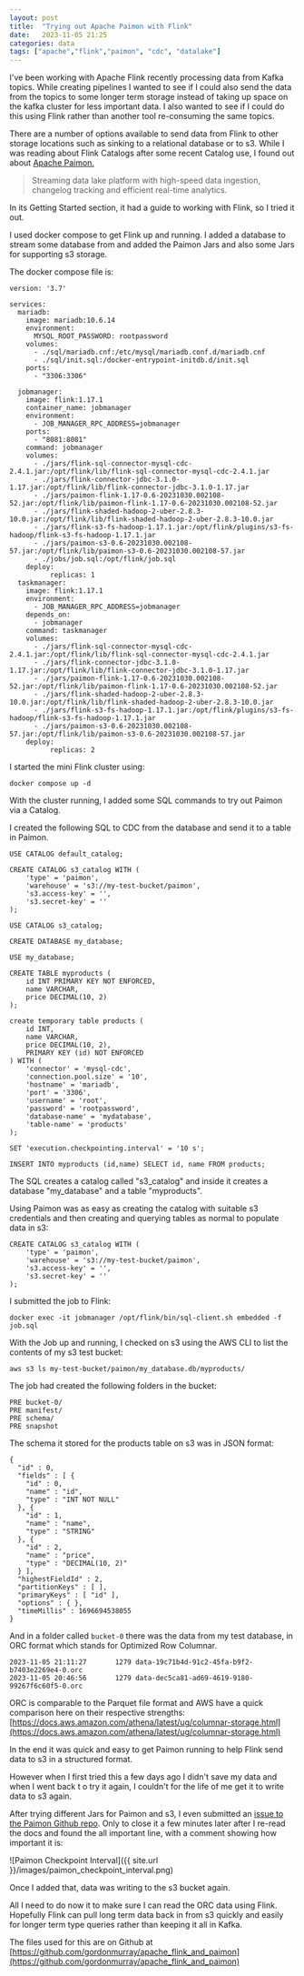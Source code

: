```yaml
---
layout: post
title:  "Trying out Apache Paimon with Flink"
date:   2023-11-05 21:25
categories: data
tags: ["apache","flink","paimon", "cdc", "datalake"]
---
```


I've been working with Apache Flink recently processing data from Kafka topics. While creating pipelines I wanted to see if I could also send the data from the topics to some longer term storage instead of taking up space on the kafka cluster for less important data. I also wanted to see if I could do this using Flink rather than another tool re-consuming the same topics.

There are a number of options available to send data from Flink to other storage locations such as sinking to a relational database or to s3. While I was reading about Flink Catalogs after some recent Catalog use, I found out about [Apache Paimon.](https://paimon.apache.org/)

> Streaming data lake platform with high-speed data ingestion, changelog tracking and efficient real-time analytics.

In its Getting Started section, it had a guide to working with Flink, so I tried it out.

I used docker compose to get Flink up and running. I added a database to stream some database from and added the Paimon Jars and also some Jars for supporting s3 storage.

The docker compose file is:

```
version: '3.7'

services:
  mariadb:
    image: mariadb:10.6.14
    environment:
      MYSQL_ROOT_PASSWORD: rootpassword
    volumes:
      - ./sql/mariadb.cnf:/etc/mysql/mariadb.conf.d/mariadb.cnf
      - ./sql/init.sql:/docker-entrypoint-initdb.d/init.sql
    ports:
      - "3306:3306"

  jobmanager:
    image: flink:1.17.1
    container_name: jobmanager
    environment:
      - JOB_MANAGER_RPC_ADDRESS=jobmanager
    ports:
      - "8081:8081"
    command: jobmanager
    volumes:
      - ./jars/flink-sql-connector-mysql-cdc-2.4.1.jar:/opt/flink/lib/flink-sql-connector-mysql-cdc-2.4.1.jar
      - ./jars/flink-connector-jdbc-3.1.0-1.17.jar:/opt/flink/lib/flink-connector-jdbc-3.1.0-1.17.jar
      - ./jars/paimon-flink-1.17-0.6-20231030.002108-52.jar:/opt/flink/lib/paimon-flink-1.17-0.6-20231030.002108-52.jar
      - ./jars/flink-shaded-hadoop-2-uber-2.8.3-10.0.jar:/opt/flink/lib/flink-shaded-hadoop-2-uber-2.8.3-10.0.jar
      - ./jars/flink-s3-fs-hadoop-1.17.1.jar:/opt/flink/plugins/s3-fs-hadoop/flink-s3-fs-hadoop-1.17.1.jar
      - ./jars/paimon-s3-0.6-20231030.002108-57.jar:/opt/flink/lib/paimon-s3-0.6-20231030.002108-57.jar
      - ./jobs/job.sql:/opt/flink/job.sql
    deploy:
          replicas: 1
  taskmanager:
    image: flink:1.17.1
    environment:
      - JOB_MANAGER_RPC_ADDRESS=jobmanager
    depends_on:
      - jobmanager
    command: taskmanager
    volumes:
      - ./jars/flink-sql-connector-mysql-cdc-2.4.1.jar:/opt/flink/lib/flink-sql-connector-mysql-cdc-2.4.1.jar
      - ./jars/flink-connector-jdbc-3.1.0-1.17.jar:/opt/flink/lib/flink-connector-jdbc-3.1.0-1.17.jar
      - ./jars/paimon-flink-1.17-0.6-20231030.002108-52.jar:/opt/flink/lib/paimon-flink-1.17-0.6-20231030.002108-52.jar
      - ./jars/flink-shaded-hadoop-2-uber-2.8.3-10.0.jar:/opt/flink/lib/flink-shaded-hadoop-2-uber-2.8.3-10.0.jar
      - ./jars/flink-s3-fs-hadoop-1.17.1.jar:/opt/flink/plugins/s3-fs-hadoop/flink-s3-fs-hadoop-1.17.1.jar
      - ./jars/paimon-s3-0.6-20231030.002108-57.jar:/opt/flink/lib/paimon-s3-0.6-20231030.002108-57.jar
    deploy:
          replicas: 2
```

I started the mini Flink cluster using:

```
docker compose up -d
```

With the cluster running, I added some SQL commands to try out Paimon via a Catalog.

I created the following SQL to CDC from the database and send it to a table in Paimon.

```
USE CATALOG default_catalog;

CREATE CATALOG s3_catalog WITH (
    'type' = 'paimon',
    'warehouse' = 's3://my-test-bucket/paimon',
    's3.access-key' = '',
    's3.secret-key' = ''
);

USE CATALOG s3_catalog;

CREATE DATABASE my_database;

USE my_database;

CREATE TABLE myproducts (
    id INT PRIMARY KEY NOT ENFORCED,
    name VARCHAR,
    price DECIMAL(10, 2)
);

create temporary table products (
    id INT,
    name VARCHAR,
    price DECIMAL(10, 2),
    PRIMARY KEY (id) NOT ENFORCED
) WITH (
    'connector' = 'mysql-cdc',
    'connection.pool.size' = '10',
    'hostname' = 'mariadb',
    'port' = '3306',
    'username' = 'root',
    'password' = 'rootpassword',
    'database-name' = 'mydatabase',
    'table-name' = 'products'
);

SET 'execution.checkpointing.interval' = '10 s';

INSERT INTO myproducts (id,name) SELECT id, name FROM products;
```

The SQL creates a catalog called "s3_catalog" and inside it creates a database "my_database" and a table "myproducts".

Using Paimon was as easy as creating the catalog with suitable s3 credentials and then creating and querying tables as normal to populate data in s3:

```
CREATE CATALOG s3_catalog WITH (
    'type' = 'paimon',
    'warehouse' = 's3://my-test-bucket/paimon',
    's3.access-key' = '',
    's3.secret-key' = ''
);
```

I submitted the job to Flink:

```
docker exec -it jobmanager /opt/flink/bin/sql-client.sh embedded -f job.sql
```

With the Job up and running, I checked on s3 using the AWS CLI to list the contents of my s3 test bucket:

```
aws s3 ls my-test-bucket/paimon/my_database.db/myproducts/
```

The job had created the following folders in the bucket:

```
PRE bucket-0/
PRE manifest/
PRE schema/
PRE snapshot
```

The schema it stored for the products table on s3 was in JSON format:

```
{
  "id" : 0,
  "fields" : [ {
    "id" : 0,
    "name" : "id",
    "type" : "INT NOT NULL"
  }, {
    "id" : 1,
    "name" : "name",
    "type" : "STRING"
  }, {
    "id" : 2,
    "name" : "price",
    "type" : "DECIMAL(10, 2)"
  } ],
  "highestFieldId" : 2,
  "partitionKeys" : [ ],
  "primaryKeys" : [ "id" ],
  "options" : { },
  "timeMillis" : 1696694538055
}
```

And in a folder called `bucket-0` there was the data from my test database, in ORC format which stands for Optimized Row Columnar.

```
2023-11-05 21:11:27       1279 data-19c71b4d-91c2-45fa-b9f2-b7403e2269e4-0.orc
2023-11-05 20:46:56       1279 data-dec5ca81-ad69-4619-9180-99267f6c60f5-0.orc
```

ORC is comparable to the Parquet file format and AWS have a quick comparison here on their respective strengths: [https://docs.aws.amazon.com/athena/latest/ug/columnar-storage.html](https://docs.aws.amazon.com/athena/latest/ug/columnar-storage.html)

In the end it was quick and easy to get Paimon running to help Flink send data to s3 in a structured format.

However when I first tried this a few days ago I didn't save my data and when I went back t o try it again, I couldn't for the life of me get it to write data to s3 again.

After trying different Jars for Paimon and s3, I even submitted an [issue to the Paimon Github repo](https://github.com/apache/incubator-paimon/issues/2263). Only to close it a few minutes later after I re-read the docs and found the all important line, with a comment showing how important it is:

![Paimon Checkpoint Interval]({{ site.url }}/images/paimon_checkpoint_interval.png)

Once I added that, data was writing to the s3 bucket again.

All I need to do now it to make sure I can read the ORC data using Flink. Hopefully Flink can pull long term data back in from s3 quickly and easily for longer term type queries rather than keeping it all in Kafka.

The files used for this are on Github at [https://github.com/gordonmurray/apache_flink_and_paimon](https://github.com/gordonmurray/apache_flink_and_paimon)